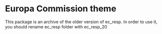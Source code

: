 # Europa Commission theme

This package is an archive of the older version of ec_resp.
In order to use it, you should rename ec_resp folder with ec_resp_20
